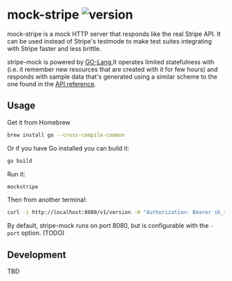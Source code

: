 # mock-stripe  ![version](https://img.shields.io/badge/version-1.0.1--Mock-orange.svg?style=flat)

mock-stripe is a mock HTTP server that responds like the real Stripe API. It
can be used instead of Stripe's testmode to make test suites integrating with
Stripe faster and less brittle.

stripe-mock is powered by [GO-Lang](http://www.golangbootcamp.com/book/intro),It operates limited statefulness with 
(i.e. it remember new resources that are created with it for few hours) and responds
with sample data that's generated using a similar scheme to the one found in
the [API reference](https://stripe.com/docs/api).

## Usage

Get it from Homebrew

``` sh
brew install go --cross-compile-common
```

Or if you have Go installed you can build it:

``` sh
go build
```

Run it:

``` sh
mockstripe
```

Then from another terminal:

``` sh
curl -i http://localhost:8080/v1/version -H "Authorization: Bearer sk_test_123"
```

By default, stripe-mock runs on port 8080, but is configurable with the
`-port` option. (TODO)

## Development
TBD


<!--
# vim: set tw=79:
-->
